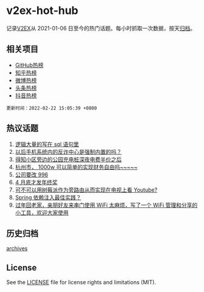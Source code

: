 # v2ex-hot-hub

 记录[V2EX](https://www.v2ex.com/)从 2021-01-06 日至今的热门话题。每小时抓取一次数据，按天[归档](archives)。
 
 ## 相关项目

- [GitHub热榜](https://github.com/snaildev/github-hot-hub)
- [知乎热榜](https://github.com/snaildev/zhihu-hot-hub)
- [微博热榜](https://github.com/snaildev/weibo-hot-hub)
- [头条热榜](https://github.com/snaildev/toutiao-hot-hub)
- [抖音热榜](https://github.com/snaildev/douyin-hot-hub)


 `更新时间：2022-02-22 15:05:39 +0800`

## 热议话题

1. [逻辑大量的写在 sql 语句里](https://www.v2ex.com/t/835439)
1. [以后手机系统内的反诈中心是强制内置的吗？](https://www.v2ex.com/t/835486)
1. [得知小区旁边的公园充电桩深夜电费半价之后](https://www.v2ex.com/t/835413)
1. [杭州市， 1000w 可以简单的实现财务自由吗~~~~~](https://www.v2ex.com/t/835476)
1. [公司要改 996](https://www.v2ex.com/t/835444)
1. [4 月底才发年终奖](https://www.v2ex.com/t/835572)
1. [可不可以用树莓派作为旁路由从而实现在电视上看 Youtube?](https://www.v2ex.com/t/835585)
1. [Spring 依赖注入最佳实践？](https://www.v2ex.com/t/835484)
1. [过年回老家，亲朋好友来串门使用 WiFi 太麻烦，写了一个 WiFi 管理和分享的小工具，欢迎大家使用](https://www.v2ex.com/t/835565)

## 历史归档

[archives](archives)

## License

See the [LICENSE](LICENSE) file for license rights and limitations (MIT).
